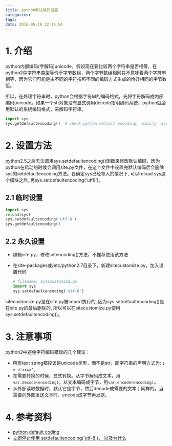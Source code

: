 ```yaml
---
title: python默认编码设置
categories: 
tags: 
date: 2016-05-18 22:16:54
---
```


# 1. 介绍 #

python内部编码(字解码)unicode，假设现在要比较两个字符串是否相等，在python2中字符串类型等价于字节数组，两个字节数组相同并不意味着两个字符串相等，因为它们可能是由不同的字符按照不同的编码方式生成的恰好相同的字节数组。

所以，在处理字符串时，python会根据字符串的编码格式，先将字符解码成内部编码unicode。如果一个str对象没有显式调用decode指明编码系统，python就会用默认的系统编码格式，来解码字符串。

```python
import sys
sys.getdefaultencoding()  # check python default encoding, usually 'ascii'
```

# 2. 设置方法 #

python2.5之后无法调用sys.setdefaultencoding()函数来修改默认编码，因为python在启动的时候会调用site.py文件，在这个文件中设置完默认编码后会删除sys的setdefaultencoding方法。在确定sys已经导入的情况下, 可以reload sys这个模块之后, 再sys.setdefaultencoding('utf8')。

## 2.1 临时设置 ##

```python
import sys
reload(sys)
sys.setdefaultencoding('utf-8')
sys.getdefaultencoding()
```

## 2.2 永久设置 ##

- 编辑site.py，修改setencoding()方法，不推荐使用该方法
- 在site-packages或/etc/python2.7目录下，新建sitecustomize.py，加入设置代码

  ```python
  # filename: sitecustomize.py
  import sys
  sys.setdefaultencoding('utf-8')
  ```
sitecustomize.py是在site.py被import执行的, 因为sys.setdefaultencoding()是在site.py的最后删除的, 所以可以在sitecustomize.py使用sys.setdefaultencoding()。


# 3. 注意事项 #

python2中避免字符编码错误的几个建议：

- 所有text string都应该是unicode类型，而不是str，即字符串的声明方式为: `s = u'xxxx'`。
- 在需要转换的时候，显式转换。从字节解码成文本，用`var.decode(encoding)`，从文本编码成字节，用`var.encode(encoding)`。
- 从外部读取数据时，默认它是字节，然后decode成需要的文本；同样的，当需要向外部发送文本时，encode成字节再发送。

# 4. 参考资料 #

- [python default coding](http://www.cnblogs.com/samlee/archive/2012/03/19/2406510.html)
- [立即停止使用 setdefaultencoding('utf-8')， 以及为什么](http://blog.ernest.me/post/python-setdefaultencoding-unicode-bytes)

